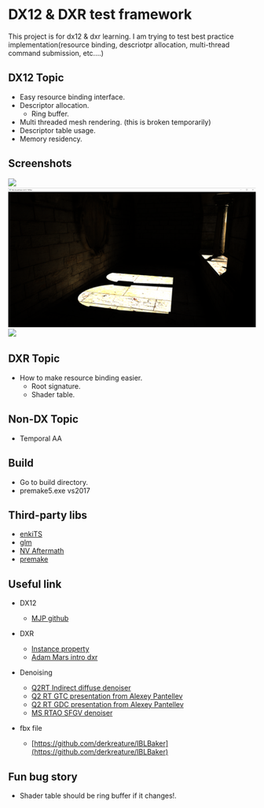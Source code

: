 # DX12 & DXR test framework
This project is for dx12 & dxr learning. I am trying to test best practice implementation(resource binding, descriotpr allocation, multi-thread command submission, etc....)

## DX12 Topic
* Easy resource binding interface.
* Descriptor allocation.
	* Ring buffer.
* Multi threaded mesh rendering. (this is broken temporarily)
* Descriptor table usage.
* Memory residency.

## Screenshots
![](diffuse_gi3.png)
![](diffuse_gi.png)
![](diffuse_gi2.png)


## DXR Topic
* How to make resource binding easier.
	* Root signature.
	* Shader table.

## Non-DX Topic
* Temporal AA

## Build
* Go to build directory.
* premake5.exe vs2017

## Third-party libs
* [enkiTS](https://github.com/dougbinks/enkiTS)
* [glm](https://glm.g-truc.net/0.9.9/index.html)
* [NV Aftermath](https://developer.nvidia.com/nvidia-aftermath)
* [premake](https://premake.github.io/)

## Useful link
* DX12
	* [MJP github](https://github.com/TheRealMJP)
* DXR
	* [Instance property](https://developer.nvidia.com/rtx/raytracing/dxr/DX12-Raytracing-tutorial/Extra/dxr_tutorial_extra2_simple_lighting)
	* [Adam Mars intro dxr](https://github.com/acmarrs/IntroToDXR)

* Denoising
	* [Q2RT Indirect diffuse denoiser](https://github.com/NVIDIA/Q2RTX/blob/master/src/refresh/vkpt/shader/asvgf_lf.comp)
	* [Q2 RT GTC presentation from Alexey Pantellev](https://developer.nvidia.com/gtc/2019/video/S91046/video)
	* [Q2 RT GDC presentation from Alexey Pantellev](https://www.youtube.com/watch?v=FewqoJjHR0A)
	* [MS RTAO SFGV denoiser](https://github.com/microsoft/DirectX-Graphics-Samples/tree/master/Samples/Desktop/D3D12Raytracing/src/D3D12RaytracingRealTimeDenoisedAmbientOcclusion)
* fbx file
	* [https://github.com/derkreature/IBLBaker](https://github.com/derkreature/IBLBaker)

## Fun bug story
* Shader table should be ring buffer if it changes!.
	
